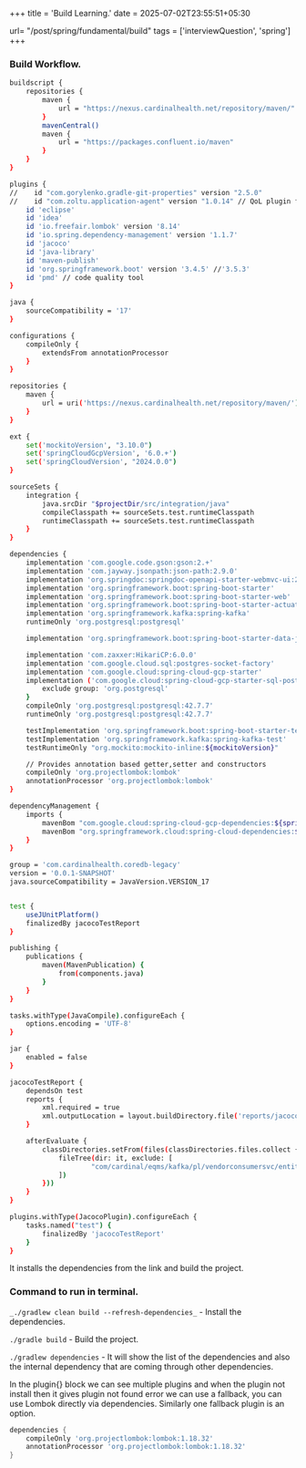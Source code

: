 +++
title = 'Build Learning.'
date = 2025-07-02T23:55:51+05:30

url= "/post/spring/fundamental/build"
tags = ['interviewQuestion', 'spring']
+++

### Build Workflow.

```bash
buildscript {
    repositories {
        maven {
            url = "https://nexus.cardinalhealth.net/repository/maven/"
        }
        mavenCentral()
        maven {
            url = "https://packages.confluent.io/maven"
        }
    }
}

plugins {
//    id "com.gorylenko.gradle-git-properties" version "2.5.0"
//    id "com.zoltu.application-agent" version "1.0.14" // QoL plugin for javaagent configuration
    id 'eclipse'
    id 'idea'
    id 'io.freefair.lombok' version '8.14'
    id 'io.spring.dependency-management' version '1.1.7'
    id 'jacoco'
    id 'java-library'
    id 'maven-publish'
    id 'org.springframework.boot' version '3.4.5' //'3.5.3'
    id 'pmd' // code quality tool
}

java {
    sourceCompatibility = '17'
}

configurations {
    compileOnly {
        extendsFrom annotationProcessor
    }
}

repositories {
    maven {
        url = uri('https://nexus.cardinalhealth.net/repository/maven/')
    }
}

ext {
    set('mockitoVersion', "3.10.0")
    set('springCloudGcpVersion', '6.0.+')
    set('springCloudVersion', "2024.0.0")
}

sourceSets {
    integration {
        java.srcDir "$projectDir/src/integration/java"
        compileClasspath += sourceSets.test.runtimeClasspath
        runtimeClasspath += sourceSets.test.runtimeClasspath
    }
}

dependencies {
    implementation 'com.google.code.gson:gson:2.+'
    implementation 'com.jayway.jsonpath:json-path:2.9.0'
    implementation 'org.springdoc:springdoc-openapi-starter-webmvc-ui:2.6.0' // purely for the debug controller
    implementation 'org.springframework.boot:spring-boot-starter'
    implementation 'org.springframework.boot:spring-boot-starter-web'
    implementation 'org.springframework.boot:spring-boot-starter-actuator'
    implementation 'org.springframework.kafka:spring-kafka'
    runtimeOnly 'org.postgresql:postgresql'

    implementation 'org.springframework.boot:spring-boot-starter-data-jpa'

    implementation 'com.zaxxer:HikariCP:6.0.0'
    implementation 'com.google.cloud.sql:postgres-socket-factory'
    implementation 'com.google.cloud:spring-cloud-gcp-starter'
    implementation ('com.google.cloud:spring-cloud-gcp-starter-sql-postgresql'){
        exclude group: 'org.postgresql'
    }
    compileOnly 'org.postgresql:postgresql:42.7.7'
    runtimeOnly 'org.postgresql:postgresql:42.7.7'

    testImplementation 'org.springframework.boot:spring-boot-starter-test'
    testImplementation 'org.springframework.kafka:spring-kafka-test'
    testRuntimeOnly "org.mockito:mockito-inline:${mockitoVersion}"

    // Provides annotation based getter,setter and constructors
    compileOnly 'org.projectlombok:lombok'
    annotationProcessor 'org.projectlombok:lombok'
}

dependencyManagement {
    imports {
        mavenBom "com.google.cloud:spring-cloud-gcp-dependencies:${springCloudGcpVersion}"
        mavenBom "org.springframework.cloud:spring-cloud-dependencies:${springCloudVersion}"
    }
}

group = 'com.cardinalhealth.coredb-legacy'
version = '0.0.1-SNAPSHOT'
java.sourceCompatibility = JavaVersion.VERSION_17


test {
    useJUnitPlatform()
    finalizedBy jacocoTestReport
}

publishing {
    publications {
        maven(MavenPublication) {
            from(components.java)
        }
    }
}

tasks.withType(JavaCompile).configureEach {
    options.encoding = 'UTF-8'
}

jar {
    enabled = false
}

jacocoTestReport {
    dependsOn test
    reports {
        xml.required = true
        xml.outputLocation = layout.buildDirectory.file('reports/jacoco/test/jacocoTestReport.xml')
    }

    afterEvaluate {
        classDirectories.setFrom(files(classDirectories.files.collect {
            fileTree(dir: it, exclude: [
                    "com/cardinal/eqms/kafka/pl/vendorconsumersvc/entity/**",
            ])
        }))
    }
}

plugins.withType(JacocoPlugin).configureEach {
    tasks.named("test") {
        finalizedBy 'jacocoTestReport'
    }
}
```


It installs the dependencies from the link and build the project.

### **Command to run in terminal.**

`_./gradlew clean build --refresh-dependencies_` - Install the dependencies.

`./gradle build` - Build the project.

`./gradlew dependencies` - It will show the list of the dependencies and also the internal dependency that are coming through other dependencies.

In the plugin{} block we can see multiple plugins and when the plugin not install then it gives plugin not found error we can use a fallback, you can use Lombok directly via dependencies. Similarly one fallback plugin is an option.

```groovy
dependencies {
    compileOnly 'org.projectlombok:lombok:1.18.32'
    annotationProcessor 'org.projectlombok:lombok:1.18.32'
}
```
